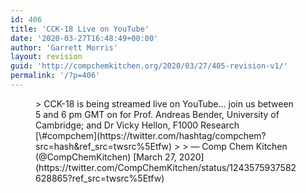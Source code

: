 ```yaml
---
id: 406
title: 'CCK-18 Live on YouTube'
date: '2020-03-27T16:48:49+00:00'
author: 'Garrett Morris'
layout: revision
guid: 'http://compchemkitchen.org/2020/03/27/405-revision-v1/'
permalink: '/?p=406'
---
```


<figure class="wp-block-embed-twitter wp-block-embed is-type-rich is-provider-twitter"><div class="wp-block-embed__wrapper">> CCK-18 is being streamed live on YouTube… join us between 5 and 6 pm GMT on <https://t.co/Fno1Y0gQ15> for Prof. Andreas Bender, University of Cambridge; and Dr Vicky Hellon, F1000 Research [\#compchem](https://twitter.com/hashtag/compchem?src=hash&ref_src=twsrc%5Etfw) <https://t.co/QNPPxD76FR>
> 
> — Comp Chem Kitchen (@CompChemKitchen) [March 27, 2020](https://twitter.com/CompChemKitchen/status/1243575937582628865?ref_src=twsrc%5Etfw)

<script async="" charset="utf-8" src="https://platform.twitter.com/widgets.js"></script></div></figure>
